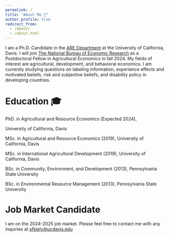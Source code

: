 ```yaml
---
permalink: /
title: "About Me 👋"
author_profile: true
redirect_from: 
  - /about/
  - /about.html
---
```


I am a Ph.D. Candidate in the [ARE Department](https://are.ucdavis.edu/) at the University of California, Davis. I will join [The National Bureau of Economic Research](https://www.nber.org/) as a Postdoctoral Fellow in Agricultural Economics in fall 2024. My fields of interest are agricultural, development, and behavioral economics. I am currently studying questions on labeling information, experience effects and motivated beliefs, risk and subjective beliefs, and disability policy in developing countries.

Education 🎓
=========
PhD. in Agricultural and Resource Economics (Expected 2024),
<!--Dissertation: “”
Committee: Kristin Kiesel, Travis Lybbert, Anujit Chakraborty-->
University of California, Davis

MSc. in Agricultural and Resource Economics (2019),
University of California, Davis

MSc. in International Agricultural Development (2019),
University of California, Davis

BSc. in Community, Environment, and Development (2013),
Pennsylvania State University

BSc. in Environmental Resource Management (2013),
Pennsylvania State University

Job Market Candidate
====================
I am on the 2024-2025 job market. Please feel free to contact me with any inquiries at sfkiely@ucdavis.edu
